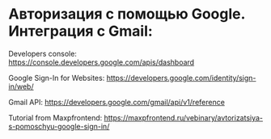 # Авторизация с помощью Google. Интеграция с Gmail:

Developers console: https://console.developers.google.com/apis/dashboard

Google Sign-In for Websites: https://developers.google.com/identity/sign-in/web/

Gmail API: https://developers.google.com/gmail/api/v1/reference

Tutorial from Maxpfrontend: https://maxpfrontend.ru/vebinary/avtorizatsiya-s-pomoschyu-google-sign-in/

